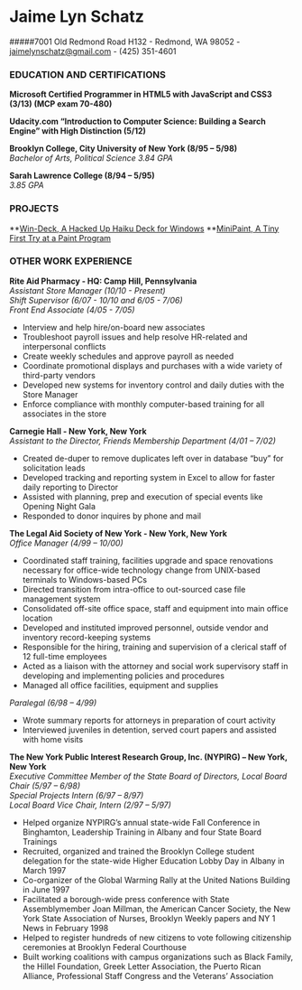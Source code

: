 # Jaime Lyn Schatz
#####7001 Old Redmond Road H132 - Redmond, WA 98052 - jaimelynschatz@gmail.com - (425) 351-4601

### EDUCATION AND CERTIFICATIONS
**Microsoft Certified Programmer in HTML5 with JavaScript and CSS3 (3/13) (MCP exam 70-480)**

**Udacity.com “Introduction to Computer Science: Building a Search Engine” with High Distinction (5/12)**

**Brooklyn College, City University of New York (8/95 – 5/98)**<br>*Bachelor of Arts, Political Science 3.84 GPA*

**Sarah Lawrence College (8/94 – 5/95)**<br>*3.85 GPA*

### PROJECTS
**[Win-Deck, A Hacked Up Haiku Deck for Windows](https://github.com/JaimeLynSchatz/win-deck)
**[MiniPaint, A Tiny First Try at a Paint Program](https://github.com/JaimeLynSchatz/MiniPaint)

### **OTHER WORK EXPERIENCE**
**Rite Aid Pharmacy - HQ: Camp Hill, Pennsylvania**<br>*Assistant Store Manager (10/10 - Present)*<br>*Shift Supervisor (6/07 - 10/10 and 6/05 - 7/06)*<br>*Front End Associate (4/05 - 7/05)*
+ Interview and help hire/on-board new associates
+ Troubleshoot payroll issues and help resolve HR-related and interpersonal conflicts
+ Create weekly schedules and approve payroll as needed
+ Coordinate promotional displays and purchases with a wide variety of third-party vendors
+ Developed new systems for inventory control and daily duties with the Store Manager
+ Enforce compliance with monthly computer-based training for all associates in the store

**Carnegie Hall - New York, New York**<br>*Assistant to the Director, Friends Membership Department (4/01 – 7/02)*
+ Created de-duper to remove duplicates left over in database “buy” for solicitation leads
+ Developed tracking and reporting system in Excel to allow for faster daily reporting to Director
+ Assisted with planning, prep and execution of special events like Opening Night Gala
+ Responded to donor inquires by phone and mail

**The Legal Aid Society of New York - New York, New York**<br>*Office Manager (4/99 – 10/00)*
+ Coordinated staff training, facilities upgrade and space renovations necessary for office-wide technology change from UNIX-based terminals to Windows-based PCs
+ Directed transition from intra-office to out-sourced case file management system
+ Consolidated off-site office space, staff and equipment into main office location
+ Developed and instituted improved personnel, outside vendor and inventory record-keeping systems
+ Responsible for the hiring, training and supervision of a clerical staff of 12 full-time employees
+ Acted as a liaison with the attorney and social work supervisory staff in developing and implementing policies and procedures
+ Managed all office facilities, equipment and supplies

*Paralegal (6/98 – 4/99)*
+ Wrote summary reports for attorneys in preparation of court activity
+ Interviewed juveniles in detention, served court papers and assisted with home visits


**The New York Public Interest Research Group, Inc. (NYPIRG) – New York, New York**<br>*Executive Committee Member of the State Board of Directors, Local Board Chair (5/97 – 6/98)*<br>*Special Projects Intern (6/97 – 8/97)*<br>*Local Board Vice Chair, Intern (2/97 – 5/97)*
+ Helped organize NYPIRG’s annual state-wide Fall Conference in Binghamton, Leadership Training in Albany and four State Board Trainings
+ Recruited, organized and trained the Brooklyn College student delegation for the state-wide Higher Education Lobby Day in Albany in March 1997
+ Co-organizer of the Global Warming Rally at the United Nations Building in June 1997
+ Facilitated a borough-wide press conference with State Assemblymember Joan Millman, the American Cancer Society, the New York State Association of Nurses, Brooklyn Weekly papers and NY 1 News in February 1998
+ Helped to register hundreds of new citizens to vote following citizenship ceremonies at Brooklyn Federal Courthouse
+ Built working coalitions with campus organizations such as Black Family, the Hillel Foundation, Greek Letter Association, the Puerto Rican Alliance, Professional Staff Congress and the Veterans’ Association
